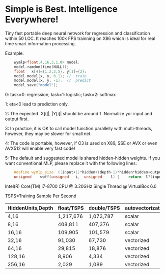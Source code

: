 # Simple is Best. Intelligence Everywhere!
Tiny fast portable deep neural network for regression and classification within 50 LOC. It reaches 100k FPS trainning on X86 which is ideal for real time smart information processing.

Example:
```C++
	wymlp<float,4,16,3,1,0>	model;	
	model.ramdom(time(NULL));
	float	x[4]={1,2,3,5},	y[1]={2};
	model.model(x, y, 0.1);	//	train
	model.model(x, y, -1);	//	predict
	model.save("model");
```

0:	task=0: regression; task=1: logistic;	task=2:	softmax

1:	eta<0 lead to prediction only.

2:	The expected |X[i]|, |Y[i]| should be around 1. Normalize yor input and output first.

3:	In practice, it is OK to call model function parallelly with multi-threads, however, they may be slower for small net.

4:	The code is portable, however, if O3 is used on X86, SSE or AVX or even AVX512 will enable very fast code!

5:	The default and suggested model is shared hidden-hidden weights. If you want conventional MLP, please replace it with the following lines:
```C++
	#define	wymlp_size	((input+1)*hidden+(depth-1)*hidden*hidden+output*hidden)
	unsigned	woff(unsigned	i,	unsigned	l) {	return	l?(input+1)*hidden+(l-1)*hidden*hidden+i*hidden:i*hidden;	}
```

Intel(R) Core(TM) i7-8700 CPU @ 3.20GHz Single Thread @ VirtualBox 6.0

TSPS=Training Sample Per Second

|HiddenUnits,Depth|float/TSPS|double/TSPS|autovectorization|
|----|----|----|----|
|4,16|	1,217,676| 	1,073,787 |scalar|
|8,16|	408,811|	407,376 |scalar|
|16,16|	109,905| 	101,579 |scalar
|32,16|	91,030| 	67,730 |vectorized|
|64,16|	29,815| 	18,876 |vectorized|
|128,16|	8,906| 	4,334 |vectorized|
|256,16|	2,029| 	1,089 |vectorized|
